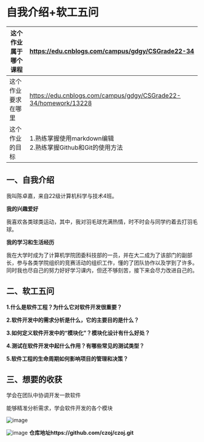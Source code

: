 # 自我介绍+软工五问

| 这个作业属于哪个课程 | https://edu.cnblogs.com/campus/gdgy/CSGrade22-34             |
| -------------------- | :----------------------------------------------------------- |
| 这个作业要求在哪里   | https://edu.cnblogs.com/campus/gdgy/CSGrade22-34/homework/13228 |
| 这个作业的目标       | 1.熟练掌握使用markdown编辑<br/>2.熟练掌握Github和Git的使用方法 |

## 一、自我介绍

我叫陈卓嘉，来自22级计算机科学与技术4班。

**我的兴趣爱好**

我喜欢各类球类运动，其中，我对羽毛球充满热情，时不时会与同学约着去打羽毛球。

**我的学习和生活经历**

我在大学时成为了计算机学院团委科技部的一员，并在大二成为了该部门的副部长，参与各类学院组织的竞赛活动的组织工作，懂的了团队协作以及学到了许多。同时我也尽自己的努力好好学习课内，但还不够刻苦，接下来会尽力改进自己的。

## 二、软工五问

**1.什么是软件工程？为什么它对软件开发很重要？**

**2.软件开发中的需求分析是什么，它的主要目的是什么？**

**3.如何定义软件开发中的“模块化”？模块化设计有什么好处？**

**4.测试在软件开发中起什么作用？有哪些常见的测试类型？**

**5.软件工程的生命周期如何影响项目的管理和决策？**

## 三、想要的收获

学会在团队中协调开发一款软件

能够精准分析需求，学会软件开发的各个模块

![image](https://github.com/user-attachments/assets/7c26f4fb-3185-4749-b95e-8faab7ccba0e)

![image](https://github.com/user-attachments/assets/507b418f-69cb-4d59-a4ec-b535c60d5acd)
**仓库地址https://github.com/czoj/czoj.git**
